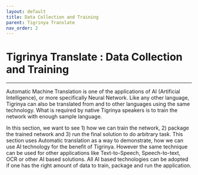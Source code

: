 ```yaml
---
layout: default
title: Data Collection and Training
parent: Tigrinya Translate
nav_order: 2
---
```

# Tigrinya Translate : Data Collection and Training
---
Automatic Machine Translation is one of the applications of AI (Artificial Intelligence), or more specifically Neural Network. Like any other
language, Tigrinya can also be translated from and to other languages using the same technology. What is required by native Tigrinya speakers is to train
the network with enough sample language.

In this section, we want to see 1) how we can train the network, 2) package the trained network and 3) run the final solution to do arbitrary task. This section
uses Automatic translation as a way to demonstrate, how we can use AI technology for the benefit of Tigrinya. However the same technique can be used for other
applications like Text-to-Speech, Speech-to-text, OCR or other AI based solutions. All AI based technologies can be adopted if one has the right amount of data to
train, package and run the application.